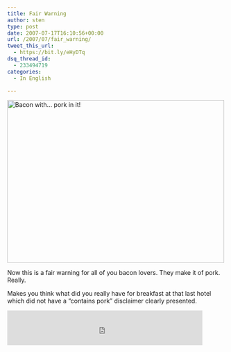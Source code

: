 ```yaml
---
title: Fair Warning
author: sten
type: post
date: 2007-07-17T16:10:56+00:00
url: /2007/07/fair_warning/
tweet_this_url:
  - https://bit.ly/eHyDTq
dsq_thread_id:
  - 233494719
categories:
  - In English

---
```

[<img src="http://farm2.static.flickr.com/1301/850517297_aaed75c25e.jpg" width="500" height="375" alt="Bacon with... pork in it!" />][1]
  
Now this is a fair warning for all of you bacon lovers. They make it of pork. Really.
  
Makes you think what did you really have for breakfast at that last hotel which did not have a &#8220;contains pork&#8221; disclaimer clearly presented.

<iframe src="http://www.facebook.com/plugins/like.php?href=http%3A%2F%2Fsten.tamkivi.com%2F2007%2F07%2Ffair_warning%2F&layout=standard&show_faces=true&width=450&action=like&colorscheme=light&height=80" scrolling="no" frameborder="0" style="border:none; overflow:hidden; width:450px; height:80px;" allowTransparency="true"></iframe>

 [1]: http://www.flickr.com/photos/seikatsu/850517297/ "Photo Sharing"